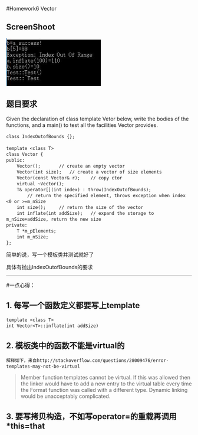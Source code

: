 #Homework6 Vector

## ScreenShoot

![screenshot](screenshot.jpg)

## 题目要求

Given the declaration of class template Vetor below, write the bodies of the functions, and a main() to test all the facilities Vector provides.

```
class IndexOutofBounds {};

template <class T>
class Vector {
public:
	Vector();		// create an empty vector
	Vector(int size);	// create a vector of size elements
	Vector(const Vector& r);	// copy ctor
	virtual ~Vector();
	T& operator[](int index) : throw(IndexOutofBounds);
		// return the specified element, throws exception when index <0 or >=m_nSize
	int size();		// return the size of the vector
	int inflate(int addSize);	// expand the storage to m_nSize+addSize, return the new size
private:
	T *m_pElements;
	int m_nSize;
};

```

简单的说，写一个模板类并测试就好了

具体有抛出IndexOutofBounds的要求

----

#一点心得：

## 1. 每写一个函数定义都要写上template

```
template <class T>
int Vector<T>::inflate(int addSize)
```

## 2. 模板类中的函数不能是virtual的

    解释如下，来自http://stackoverflow.com/questions/28009476/error-templates-may-not-be-virtual

> Member function templates cannot be virtual. If this was allowed then the linker would have to add a new entry to the virtual table every time the Format function was called with a different type. Dynamic linking would be unacceptably complicated.

## 3. 要写拷贝构造，不如写operator=的重载再调用*this=that